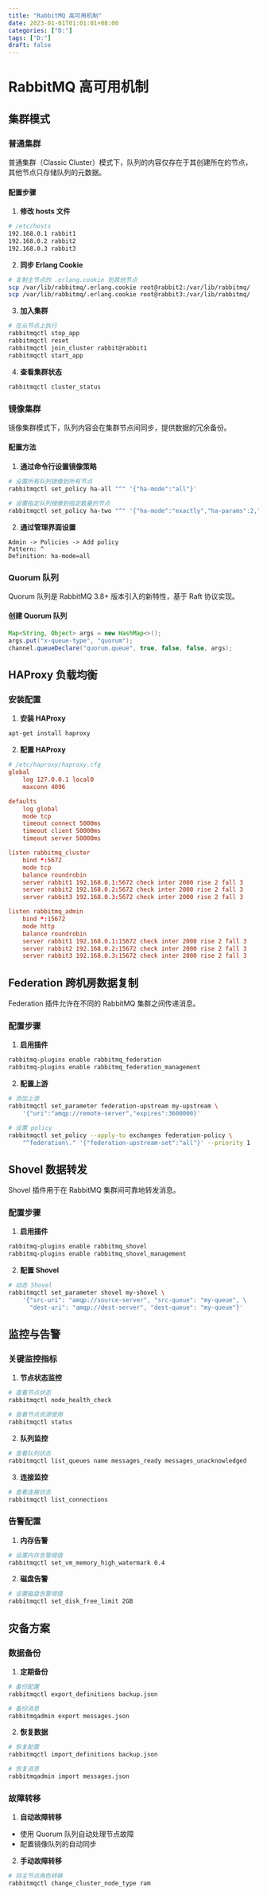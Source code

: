 ```yaml
---
title: "RabbitMQ 高可用机制"
date: 2023-01-01T01:01:01+08:00
categories: ["D:"]
tags: ["D:"]
draft: false
---
```

# RabbitMQ 高可用机制

## 集群模式

### 普通集群

普通集群（Classic Cluster）模式下，队列的内容仅存在于其创建所在的节点，其他节点只存储队列的元数据。

#### 配置步骤

1. **修改 hosts 文件**

```bash
# /etc/hosts
192.168.0.1 rabbit1
192.168.0.2 rabbit2
192.168.0.3 rabbit3
```

2. **同步 Erlang Cookie**

```bash
# 复制主节点的 .erlang.cookie 到其他节点
scp /var/lib/rabbitmq/.erlang.cookie root@rabbit2:/var/lib/rabbitmq/
scp /var/lib/rabbitmq/.erlang.cookie root@rabbit3:/var/lib/rabbitmq/
```

3. **加入集群**

```bash
# 在从节点上执行
rabbitmqctl stop_app
rabbitmqctl reset
rabbitmqctl join_cluster rabbit@rabbit1
rabbitmqctl start_app
```

4. **查看集群状态**

```bash
rabbitmqctl cluster_status
```

### 镜像集群

镜像集群模式下，队列内容会在集群节点间同步，提供数据的冗余备份。

#### 配置方法

1. **通过命令行设置镜像策略**

```bash
# 设置所有队列镜像到所有节点
rabbitmqctl set_policy ha-all "^" '{"ha-mode":"all"}'

# 设置指定队列镜像到指定数量的节点
rabbitmqctl set_policy ha-two "^" '{"ha-mode":"exactly","ha-params":2,"ha-sync-mode":"automatic"}'
```

2. **通过管理界面设置**

```
Admin -> Policies -> Add policy
Pattern: ^
Definition: ha-mode=all
```

### Quorum 队列

Quorum 队列是 RabbitMQ 3.8+ 版本引入的新特性，基于 Raft 协议实现。

#### 创建 Quorum 队列

```java
Map<String, Object> args = new HashMap<>();
args.put("x-queue-type", "quorum");
channel.queueDeclare("quorum.queue", true, false, false, args);
```

## HAProxy 负载均衡

### 安装配置

1. **安装 HAProxy**

```bash
apt-get install haproxy
```

2. **配置 HAProxy**

```conf
# /etc/haproxy/haproxy.cfg
global
    log 127.0.0.1 local0
    maxconn 4096

defaults
    log global
    mode tcp
    timeout connect 5000ms
    timeout client 50000ms
    timeout server 50000ms

listen rabbitmq_cluster
    bind *:5672
    mode tcp
    balance roundrobin
    server rabbit1 192.168.0.1:5672 check inter 2000 rise 2 fall 3
    server rabbit2 192.168.0.2:5672 check inter 2000 rise 2 fall 3
    server rabbit3 192.168.0.3:5672 check inter 2000 rise 2 fall 3

listen rabbitmq_admin
    bind *:15672
    mode http
    balance roundrobin
    server rabbit1 192.168.0.1:15672 check inter 2000 rise 2 fall 3
    server rabbit2 192.168.0.2:15672 check inter 2000 rise 2 fall 3
    server rabbit3 192.168.0.3:15672 check inter 2000 rise 2 fall 3
```

## Federation 跨机房数据复制

Federation 插件允许在不同的 RabbitMQ 集群之间传递消息。

### 配置步骤

1. **启用插件**

```bash
rabbitmq-plugins enable rabbitmq_federation
rabbitmq-plugins enable rabbitmq_federation_management
```

2. **配置上游**

```bash
# 添加上游
rabbitmqctl set_parameter federation-upstream my-upstream \
    '{"uri":"amqp://remote-server","expires":3600000}'

# 设置 policy
rabbitmqctl set_policy --apply-to exchanges federation-policy \
    "^federation\." '{"federation-upstream-set":"all"}' --priority 1
```

## Shovel 数据转发

Shovel 插件用于在 RabbitMQ 集群间可靠地转发消息。

### 配置步骤

1. **启用插件**

```bash
rabbitmq-plugins enable rabbitmq_shovel
rabbitmq-plugins enable rabbitmq_shovel_management
```

2. **配置 Shovel**

```bash
# 动态 Shovel
rabbitmqctl set_parameter shovel my-shovel \
    '{"src-uri": "amqp://source-server", "src-queue": "my-queue", \
      "dest-uri": "amqp://dest-server", "dest-queue": "my-queue"}'
```

## 监控与告警

### 关键监控指标

1. **节点状态监控**

```bash
# 查看节点状态
rabbitmqctl node_health_check

# 查看节点资源使用
rabbitmqctl status
```

2. **队列监控**

```bash
# 查看队列状态
rabbitmqctl list_queues name messages_ready messages_unacknowledged
```

3. **连接监控**

```bash
# 查看连接状态
rabbitmqctl list_connections
```

### 告警配置

1. **内存告警**

```bash
# 设置内存告警阈值
rabbitmqctl set_vm_memory_high_watermark 0.4
```

2. **磁盘告警**

```bash
# 设置磁盘告警阈值
rabbitmqctl set_disk_free_limit 2GB
```

## 灾备方案

### 数据备份

1. **定期备份**

```bash
# 备份配置
rabbitmqctl export_definitions backup.json

# 备份消息
rabbitmqadmin export messages.json
```

2. **恢复数据**

```bash
# 恢复配置
rabbitmqctl import_definitions backup.json

# 恢复消息
rabbitmqadmin import messages.json
```

### 故障转移

1. **自动故障转移**

- 使用 Quorum 队列自动处理节点故障
- 配置镜像队列的自动同步

2. **手动故障转移**

```bash
# 将主节点角色转移
rabbitmqctl change_cluster_node_type ram
```

